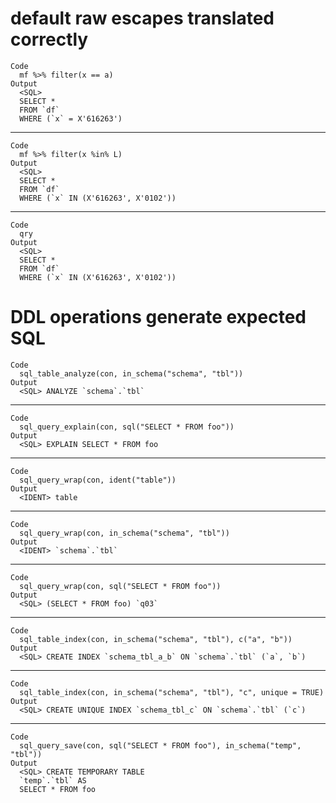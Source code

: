 # default raw escapes translated correctly

    Code
      mf %>% filter(x == a)
    Output
      <SQL>
      SELECT *
      FROM `df`
      WHERE (`x` = X'616263')

---

    Code
      mf %>% filter(x %in% L)
    Output
      <SQL>
      SELECT *
      FROM `df`
      WHERE (`x` IN (X'616263', X'0102'))

---

    Code
      qry
    Output
      <SQL>
      SELECT *
      FROM `df`
      WHERE (`x` IN (X'616263', X'0102'))

# DDL operations generate expected SQL

    Code
      sql_table_analyze(con, in_schema("schema", "tbl"))
    Output
      <SQL> ANALYZE `schema`.`tbl`

---

    Code
      sql_query_explain(con, sql("SELECT * FROM foo"))
    Output
      <SQL> EXPLAIN SELECT * FROM foo

---

    Code
      sql_query_wrap(con, ident("table"))
    Output
      <IDENT> table

---

    Code
      sql_query_wrap(con, in_schema("schema", "tbl"))
    Output
      <IDENT> `schema`.`tbl`

---

    Code
      sql_query_wrap(con, sql("SELECT * FROM foo"))
    Output
      <SQL> (SELECT * FROM foo) `q03`

---

    Code
      sql_table_index(con, in_schema("schema", "tbl"), c("a", "b"))
    Output
      <SQL> CREATE INDEX `schema_tbl_a_b` ON `schema`.`tbl` (`a`, `b`)

---

    Code
      sql_table_index(con, in_schema("schema", "tbl"), "c", unique = TRUE)
    Output
      <SQL> CREATE UNIQUE INDEX `schema_tbl_c` ON `schema`.`tbl` (`c`)

---

    Code
      sql_query_save(con, sql("SELECT * FROM foo"), in_schema("temp", "tbl"))
    Output
      <SQL> CREATE TEMPORARY TABLE 
      `temp`.`tbl` AS
      SELECT * FROM foo

